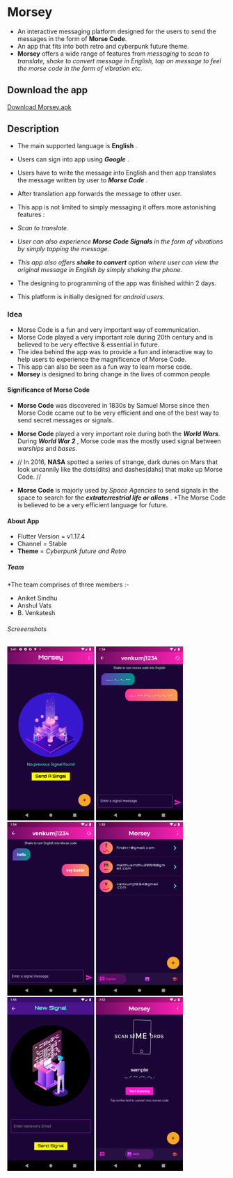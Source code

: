 # Morsey

* An interactive messaging platform designed for the users to send the messages in the form of **Morse Code**.
* An app that fits into both retro and cyberpunk future theme.
* **Morsey** offers a wide range of features from *messaging* to *scan to translate, shake to convert message in English, tap on message to feel the morse code in the form of vibration etc.*

## Download the app
[Download Morsey.apk](https://drive.google.com/file/d/1W5a31gIY4IPWH63spN1M1L4lzLNTRPUH/view?usp=sharing)

## Description
* The main supported language is **English** . 
* Users can sign into app using ***Google*** .
* Users have to write the message into English and then app translates the message written by user to ***Morse Code*** . 
* After translation app forwards the message to other user.

* This app is not limited to simply messaging it offers more astonishing features :
* *Scan to translate.*
* *User can also experience **Morse Code Signals** in the form of vibrations by simply tapping the message.* 
* *This app also offers **shake to convert** option where user can view the original message in English by simply shaking the phone.*

* The designing to programming of the app was finished within 2 days.
* This platform is initially designed for *android users*.

### Idea

* Morse Code is a fun and very important way of communication.
* Morse Code played a very important role during 20th century and is believed to be very effective & essential in future.
* The idea behind the app was to provide a fun and interactive way to help users to experience the magnificence of Morse Code.
* This app can also be seen as a fun way to learn morse code.
* **Morsey** is designed to bring change in the lives of common people 

#### Significance of Morse Code

* **Morse Code** was discovered in 1830s by Samuel Morse since then Morse Code ccame out to be very efficient and one of the best way to
send secret messages or signals.

* **Morse Code** played a very important role during both the ***World Wars***.
During ***World War 2*** , Morse code was the mostly used signal between *warships* and *bases*.
* // In 2016, **NASA** spotted a series of strange, dark dunes on Mars that look uncannily like 
the dots(dits) and dashes(dahs) that make up
Morse Code. //
 * **Morse Code** is majorly used by *Space Agencies* to send signals in the space to search for the ***extraterrestrial life or aliens*** .
 *The Morse Code is believed to be a very efficient language for future.

#### About App
* Flutter Version = v1.17.4
* Channel = Stable
* **Theme** = *Cyberpunk future and Retro*

##### Team

*The team comprises of three members :-
* Aniket Sindhu
* Anshul Vats
* B. Venkatesh

###### Screeenshots

<img width="200" alt="portfolio_view" src="https://github.com/AniketSindhu/Morsey/blob/master/Screenshots/Screenshot_1593295865.png"> <img width="200" alt="portfolio_view" src="https://github.com/AniketSindhu/Morsey/blob/master/Screenshots/Screenshot_1593332659.png"> <img width="200" alt="portfolio_view" src="https://github.com/AniketSindhu/Morsey/blob/master/Screenshots/Screenshot_1593332670.png"> <img width="200" alt="portfolio_view" src="https://github.com/AniketSindhu/Morsey/blob/master/Screenshots/Screenshot_1593332706.png"> <img width="200" alt="portfolio_view" src="https://github.com/AniketSindhu/Morsey/blob/master/Screenshots/Screenshot_1593332717.png"> <img width="200" alt="portfolio_view" src="https://github.com/AniketSindhu/Morsey/blob/master/Screenshots/Screenshot_1593336151.png">

